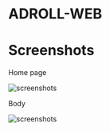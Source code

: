 # ADROLL-WEB
<h1>Screenshots</h1>

<p>Home page</p>

![screenshots](screenshots/1.PNG)

<p>Body</p>

![screenshots](screenshots/2.PNG)
